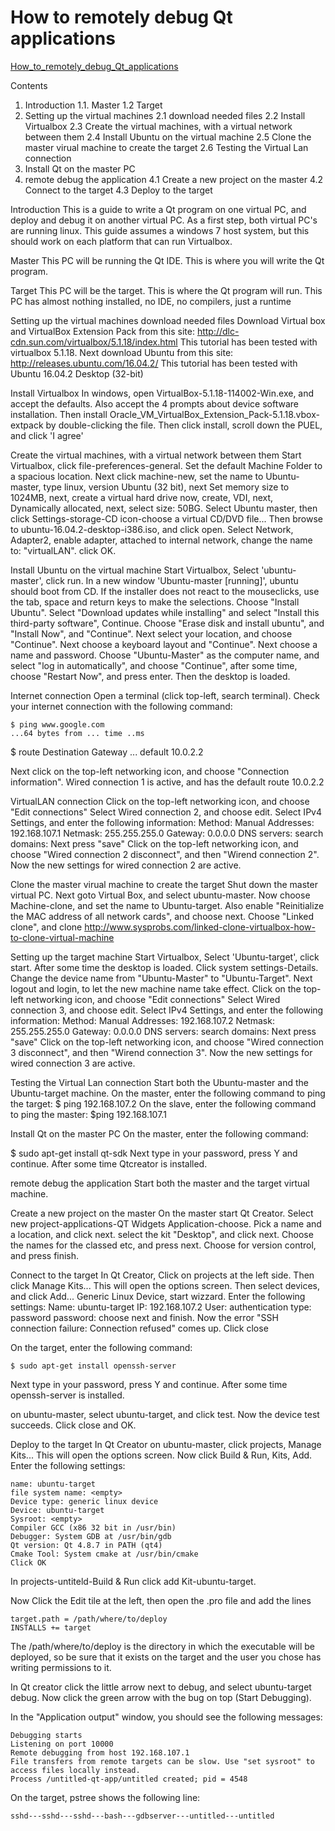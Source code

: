 # How to remotely debug Qt applications
[How_to_remotely_debug_Qt_applications](https://wiki.qt.io/How_to_remotely_debug_Qt_applications)

Contents
1. Introduction
   1.1.	Master
    1.2	Target
2. Setting up the virtual machines
    2.1	download needed files
    2.2	Install Virtualbox
    2.3	Create the virtual machines, with a virtual network between them
    2.4	Install Ubuntu on the virtual machine
    2.5	Clone the master virual machine to create the target
    2.6	Testing the Virtual Lan connection
3. Install Qt on the master PC
4. remote debug the application
    4.1	Create a new project on the master
    4.2	Connect to the target
    4.3	Deploy to the target

Introduction
This is a guide to write a Qt program on one virtual PC, and deploy and debug it on another virtual PC. As a first step, both virtual PC's are running linux. This guide assumes a windows 7 host system, but this should work on each platform that can run Virtualbox.

Master
This PC will be running the Qt IDE. This is where you will write the Qt program.

Target
This PC will be the target. This is where the Qt program will run. This PC has almost nothing installed, no IDE, no compilers, just a runtime

Setting up the virtual machines
download needed files
Download Virtual box and VirtualBox Extension Pack from this site: http://dlc-cdn.sun.com/virtualbox/5.1.18/index.html This tutorial has been tested with virtualbox 5.1.18. Next download Ubuntu from this site: http://releases.ubuntu.com/16.04.2/ This tutorial has been tested with Ubuntu 16.04.2 Desktop (32-bit)

Install Virtualbox
In windows, open VirtualBox-5.1.18-114002-Win.exe, and accept the defaults. Also accept the 4 prompts about device software installation. Then install Oracle_VM_VirtualBox_Extension_Pack-5.1.18.vbox-extpack by double-clicking the file. Then click install, scroll down the PUEL, and click 'I agree'

Create the virtual machines, with a virtual network between them
Start Virtualbox, click file-preferences-general. Set the default Machine Folder to a spacious location. Next click machine-new, set the name to Ubuntu-master, type linux, version Ubuntu (32 bit), next Set memory size to 1024MB, next, create a virtual hard drive now, create, VDI, next, Dynamically allocated, next, select size: 50BG. Select Ubuntu master, then click Settings-storage-CD icon-choose a virtual CD/DVD file... Then browse to ubuntu-16.04.2-desktop-i386.iso, and click open. Select Network, Adapter2, enable adapter, attached to internal network, change the name to: "virtualLAN". click OK.

Install Ubuntu on the virtual machine
Start Virtualbox, Select 'ubuntu-master', click run. In a new window 'Ubuntu-master [running]', ubuntu should boot from CD. If the installer does not react to the mouseclicks, use the tab, space and return keys to make the selections. Choose "Install Ubuntu". Select "Download updates while installing" and select "Install this third-party software", Continue. Choose "Erase disk and install ubuntu", and "Install Now", and "Continue". Next select your location, and choose "Continue". Next choose a keyboard layout and "Continue". Next choose a name and password. Choose "Ubuntu-Master" as the computer name, and select "log in automatically", and choose "Continue", after some time, choose "Restart Now", and press enter. Then the desktop is loaded.

Internet connection
Open a terminal (click top-left, search terminal). Check your internet connection with the following command:
```
$ ping www.google.com
...64 bytes from ... time ..ms
```
$ route
Destination Gateway ... default 10.0.2.2

Next click on the top-left networking icon, and choose "Connection information". Wired connection 1 is active, and has the default route 10.0.2.2

VirtualLAN connection
Click on the top-left networking icon, and choose "Edit connections" Select Wired connection 2, and choose edit. Select IPv4 Settings, and enter the following information: Method: Manual Addresses: 192.168.107.1 Netmask: 255.255.255.0 Gateway: 0.0.0.0 DNS servers: <empty> search domains: <empty> Next press "save" Click on the top-left networking icon, and choose "Wired connection 2 disconnect", and then "Wirend connection 2". Now the new settings for wired connection 2 are active.

Clone the master virual machine to create the target
Shut down the master virtual PC. Next goto Virtual Box, and select ubuntu-master. Now choose Machine-clone, and set the name to Ubuntu-target. Also enable "Reinitialize the MAC address of all network cards", and choose next. Choose "Linked clone", and clone http://www.sysprobs.com/linked-clone-virtualbox-how-to-clone-virtual-machine

Setting up the target machine
Start Virtualbox, Select 'Ubuntu-target', click start. After some time the desktop is loaded. Click system settings-Details. Change the device name from "Ubuntu-Master" to "Ubuntu-Target". Next logout and login, to let the new machine name take effect. Click on the top-left networking icon, and choose "Edit connections" Select Wired connection 3, and choose edit. Select IPv4 Settings, and enter the following information: Method: Manual Addresses: 192.168.107.2 Netmask: 255.255.255.0 Gateway: 0.0.0.0 DNS servers: <empty> search domains: <empty> Next press "save" Click on the top-left networking icon, and choose "Wired connection 3 disconnect", and then "Wirend connection 3". Now the new settings for wired connection 3 are active.

Testing the Virtual Lan connection
Start both the Ubuntu-master and the Ubuntu-target machine. On the master, enter the following command to ping the target: $ ping 192.168.107.2 On the slave, enter the following command to ping the master: $ping 192.168.107.1

Install Qt on the master PC
On the master, enter the following command:

$ sudo apt-get install qt-sdk 
Next type in your password, press Y and continue. After some time Qtcreator is installed.

remote debug the application
Start both the master and the target virtual machine.

Create a new project on the master
On the master start Qt Creator. Select new project-applications-QT Widgets Application-choose. Pick a name and a location, and click next. select the kit "Desktop", and click next. Choose the names for the classed etc, and press next. Choose <None> for version control, and press finish.

Connect to the target
In Qt Creator, Click on projects at the left side. Then click Manage Kits... This will open the options screen. Then select devices, and click Add... Generic Linux Device, start wizzard. Enter the following settings: Name: ubuntu-target IP: 192.168.107.2 User: <your username> authentication type: password password: <your password> choose next and finish. Now the error "SSH connection failure: Connection refused" comes up. Click close

On the target, enter the following command:
```
$ sudo apt-get install openssh-server
```
Next type in your password, press Y and continue. After some time openssh-server is installed.

on ubuntu-master, select ubuntu-target, and click test. Now the device test succeeds. Click close and OK.

Deploy to the target
In Qt Creator on ubuntu-master, click projects, Manage Kits... This will open the options screen. Now click Build & Run, Kits, Add. Enter the following settings:
```
name: ubuntu-target
file system name: <empty>
Device type: generic linux device
Device: ubuntu-target
Sysroot: <empty>
Compiler GCC (x86 32 bit in /usr/bin)
Debugger: System GDB at /usr/bin/gdb
Qt version: Qt 4.8.7 in PATH (qt4)
Cmake Tool: System cmake at /usr/bin/cmake
Click OK
```
In projects-untiteld-Build & Run click add Kit-ubuntu-target.

Now Click the Edit tile at the left, then open the .pro file and add the lines
```
target.path = /path/where/to/deploy
INSTALLS += target
```
The /path/where/to/deploy is the directory in which the executable will be deployed, so be sure that it exists on the target and the user you chose has writing permissions to it.

In Qt creator click the little arrow next to debug, and select ubuntu-target debug. Now click the green arrow with the bug on top (Start Debugging).

In the "Application output" window, you should see the following messages:
```
Debugging starts
Listening on port 10000
Remote debugging from host 192.168.107.1
File transfers from remote targets can be slow. Use "set sysroot" to access files locally instead.
Process /untitled-qt-app/untitled created; pid = 4548
```
On the target, pstree shows the following line:
```
sshd---sshd---sshd---bash---gdbserver---untitled---untitled
```
